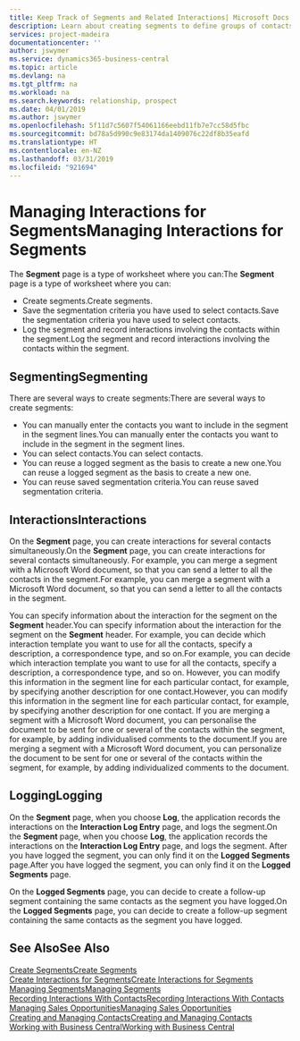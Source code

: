 ```yaml
---
title: Keep Track of Segments and Related Interactions| Microsoft Docs
description: Learn about creating segments to define groups of contacts and specifying interactions for segments.
services: project-madeira
documentationcenter: ''
author: jswymer
ms.service: dynamics365-business-central
ms.topic: article
ms.devlang: na
ms.tgt_pltfrm: na
ms.workload: na
ms.search.keywords: relationship, prospect
ms.date: 04/01/2019
ms.author: jswymer
ms.openlocfilehash: 5f11d7c5607f54061166eebd11fb7e7cc58d5fbc
ms.sourcegitcommit: bd78a5d990c9e83174da1409076c22df8b35eafd
ms.translationtype: HT
ms.contentlocale: en-NZ
ms.lasthandoff: 03/31/2019
ms.locfileid: "921694"
---
```

# <a name="managing-interactions-for-segments"></a><span data-ttu-id="bbd52-103">Managing Interactions for Segments</span><span class="sxs-lookup"><span data-stu-id="bbd52-103">Managing Interactions for Segments</span></span>
<span data-ttu-id="bbd52-104">The **Segment** page is a type of worksheet where you can:</span><span class="sxs-lookup"><span data-stu-id="bbd52-104">The **Segment** page is a type of worksheet where you can:</span></span>

* <span data-ttu-id="bbd52-105">Create segments.</span><span class="sxs-lookup"><span data-stu-id="bbd52-105">Create segments.</span></span>
* <span data-ttu-id="bbd52-106">Save the segmentation criteria you have used to select contacts.</span><span class="sxs-lookup"><span data-stu-id="bbd52-106">Save the segmentation criteria you have used to select contacts.</span></span>
* <span data-ttu-id="bbd52-107">Log the segment and record interactions involving the contacts within the segment.</span><span class="sxs-lookup"><span data-stu-id="bbd52-107">Log the segment and record interactions involving the contacts within the segment.</span></span>

## <a name="segmenting"></a><span data-ttu-id="bbd52-108">Segmenting</span><span class="sxs-lookup"><span data-stu-id="bbd52-108">Segmenting</span></span>
<span data-ttu-id="bbd52-109">There are several ways to create segments:</span><span class="sxs-lookup"><span data-stu-id="bbd52-109">There are several ways to create segments:</span></span>

* <span data-ttu-id="bbd52-110">You can manually enter the contacts you want to include in the segment in the segment lines.</span><span class="sxs-lookup"><span data-stu-id="bbd52-110">You can manually enter the contacts you want to include in the segment in the segment lines.</span></span>
* <span data-ttu-id="bbd52-111">You can select contacts.</span><span class="sxs-lookup"><span data-stu-id="bbd52-111">You can select contacts.</span></span>
* <span data-ttu-id="bbd52-112">You can reuse a logged segment as the basis to create a new one.</span><span class="sxs-lookup"><span data-stu-id="bbd52-112">You can reuse a logged segment as the basis to create a new one.</span></span>
* <span data-ttu-id="bbd52-113">You can reuse saved segmentation criteria.</span><span class="sxs-lookup"><span data-stu-id="bbd52-113">You can reuse saved segmentation criteria.</span></span>

## <a name="interactions"></a><span data-ttu-id="bbd52-114">Interactions</span><span class="sxs-lookup"><span data-stu-id="bbd52-114">Interactions</span></span>
<span data-ttu-id="bbd52-115">On the **Segment** page, you can create interactions for several contacts simultaneously.</span><span class="sxs-lookup"><span data-stu-id="bbd52-115">On the **Segment** page, you can create interactions for several contacts simultaneously.</span></span> <span data-ttu-id="bbd52-116">For example, you can merge a segment with a Microsoft Word document, so that you can send a letter to all the contacts in the segment.</span><span class="sxs-lookup"><span data-stu-id="bbd52-116">For example, you can merge a segment with a Microsoft Word document, so that you can send a letter to all the contacts in the segment.</span></span>

<span data-ttu-id="bbd52-117">You can specify information about the interaction for the segment on the **Segment** header.</span><span class="sxs-lookup"><span data-stu-id="bbd52-117">You can specify information about the interaction for the segment on the **Segment** header.</span></span> <span data-ttu-id="bbd52-118">For example, you can decide which interaction template you want to use for all the contacts, specify a description, a correspondence type, and so on.</span><span class="sxs-lookup"><span data-stu-id="bbd52-118">For example, you can decide which interaction template you want to use for all the contacts, specify a description, a correspondence type, and so on.</span></span> <span data-ttu-id="bbd52-119">However, you can modify this information in the segment line for each particular contact, for example, by specifying another description for one contact.</span><span class="sxs-lookup"><span data-stu-id="bbd52-119">However, you can modify this information in the segment line for each particular contact, for example, by specifying another description for one contact.</span></span> <span data-ttu-id="bbd52-120">If you are merging a segment with a Microsoft Word document, you can personalise the document to be sent for one or several of the contacts within the segment, for example, by adding individualised comments to the document.</span><span class="sxs-lookup"><span data-stu-id="bbd52-120">If you are merging a segment with a Microsoft Word document, you can personalize the document to be sent for one or several of the contacts within the segment, for example, by adding individualized comments to the document.</span></span>

## <a name="logging"></a><span data-ttu-id="bbd52-121">Logging</span><span class="sxs-lookup"><span data-stu-id="bbd52-121">Logging</span></span>
<span data-ttu-id="bbd52-122">On the **Segment** page, when you choose **Log**, the application records the interactions on the **Interaction Log Entry** page, and logs the segment.</span><span class="sxs-lookup"><span data-stu-id="bbd52-122">On the **Segment** page, when you choose **Log**, the application records the interactions on the **Interaction Log Entry** page, and logs the segment.</span></span> <span data-ttu-id="bbd52-123">After you have logged the segment, you can only find it on the **Logged Segments** page.</span><span class="sxs-lookup"><span data-stu-id="bbd52-123">After you have logged the segment, you can only find it on the **Logged Segments** page.</span></span>

<span data-ttu-id="bbd52-124">On the **Logged Segments** page, you can decide to create a follow-up segment containing the same contacts as the segment you have logged.</span><span class="sxs-lookup"><span data-stu-id="bbd52-124">On the **Logged Segments** page, you can decide to create a follow-up segment containing the same contacts as the segment you have logged.</span></span>

## <a name="see-also"></a><span data-ttu-id="bbd52-125">See Also</span><span class="sxs-lookup"><span data-stu-id="bbd52-125">See Also</span></span>
[<span data-ttu-id="bbd52-126">Create Segments</span><span class="sxs-lookup"><span data-stu-id="bbd52-126">Create Segments</span></span>](marketing-how-create-segment.md)  
[<span data-ttu-id="bbd52-127">Create Interactions for Segments</span><span class="sxs-lookup"><span data-stu-id="bbd52-127">Create Interactions for Segments</span></span>](marketing-how-create-interactions.md)  
[<span data-ttu-id="bbd52-128">Managing Segments</span><span class="sxs-lookup"><span data-stu-id="bbd52-128">Managing Segments</span></span>](marketing-segments.md)  
[<span data-ttu-id="bbd52-129">Recording Interactions With Contacts</span><span class="sxs-lookup"><span data-stu-id="bbd52-129">Recording Interactions With Contacts</span></span>](marketing-interactions.md)  
[<span data-ttu-id="bbd52-130">Managing Sales Opportunities</span><span class="sxs-lookup"><span data-stu-id="bbd52-130">Managing Sales Opportunities</span></span>](marketing-manage-sales-opportunities.md)  
[<span data-ttu-id="bbd52-131">Creating and Managing Contacts</span><span class="sxs-lookup"><span data-stu-id="bbd52-131">Creating and Managing Contacts</span></span>](marketing-contacts.md)  
[<span data-ttu-id="bbd52-132">Working with Business Central</span><span class="sxs-lookup"><span data-stu-id="bbd52-132">Working with Business Central</span></span>](ui-work-product.md)
